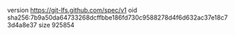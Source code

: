 version https://git-lfs.github.com/spec/v1
oid sha256:7b9a50da64733268dcffbbe186fd730c9588278d4f6d632ac37e18c73d4a8e37
size 925854
